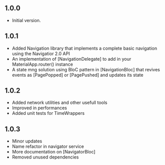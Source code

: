 ## 1.0.0

- Initial version.

## 1.0.1

- Added Navigation library that implements a complete basic navigation using the Navigatior 2.0 API
- An implementation of [NavigationDelegate] to add in your MaterialApp.router() instance
- A state mng solution using BloC pattern in [NavigationBloc] that revives events as [PagePopped] or [PagePushed] and updates its state

## 1.0.2

- Added network utilities and other usefull tools
- Improved in performances
- Added unit tests for TimeWrappers

## 1.0.3

- Minor updates
- Name refactor in navigator service
- More documentation on [NavigatorBloc]
- Removed unused dependencies
